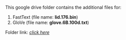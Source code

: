 This google drive folder contains the additional files for:
1. FastText (file name: <b>lid.176.bin</b>)
2. GloVe (file name: <b>glove.6B.100d.txt</b>)

Folder link: <i>[click here](https://drive.google.com/drive/folders/1Aki0RWdfroUHOxq4ggsdXOpG1wjciksz?usp=sharing)</i>
